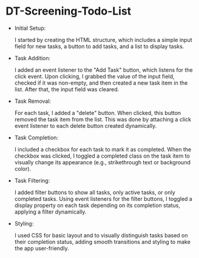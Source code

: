 # DT-Screening-Todo-List

- Initial Setup:

  I started by creating the HTML structure, which includes a simple input field for new tasks, a button to add tasks, and a list to display tasks.

- Task Addition:

  I added an event listener to the "Add Task" button, which listens for the click event. Upon clicking, I grabbed the value of the input field, checked if it was non-empty, and then created a new task item in the list. After that, the input field was cleared.

- Task Removal:

  For each task, I added a "delete" button. When clicked, this button removed the task item from the list. This was done by attaching a click event listener to each delete button created dynamically.

- Task Completion:

  I included a checkbox for each task to mark it as completed. When the checkbox was clicked, I toggled a completed class on the task item to visually change its appearance (e.g., strikethrough text or background color).

- Task Filtering:

  I added filter buttons to show all tasks, only active tasks, or only completed tasks. Using event listeners for the filter buttons, I toggled a display property on each task depending on its completion status, applying a filter dynamically.

- Styling:

  I used CSS for basic layout and to visually distinguish tasks based on their completion status, adding smooth transitions and styling to make the app user-friendly.
